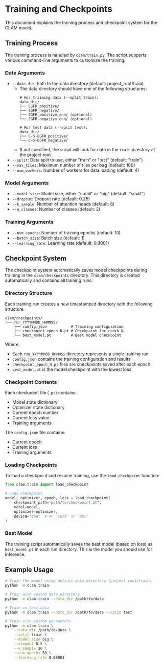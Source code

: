 # Training and Checkpoints

This document explains the training process and checkpoint system for the CLAM model.

## Training Process

The training process is handled by `clam/train.py`. The script supports various command-line arguments to customize the training:

### Data Arguments
- `--data_dir`: Path to the data directory (default: project_root/train)
  - The data directory should have one of the following structures:
    ```
    # For training data (--split train):
    data_dir/
    ├── EGFR_positive/
    ├── EGFR_negative/
    ├── EGFR_positive_cnn/ (optional)
    └── EGFR_negative_cnn/ (optional)

    # For test data (--split test):
    data_dir/
    ├── C-S-EGFR_positive/
    └── C-S-EGFR_negative/
    ```
  - If not specified, the script will look for data in the `train` directory at the project root
- `--split`: Data split to use, either "train" or "test" (default: "train")
- `--max_tiles`: Maximum number of tiles per bag (default: 100)
- `--num_workers`: Number of workers for data loading (default: 4)

### Model Arguments
- `--model_size`: Model size, either "small" or "big" (default: "small")
- `--dropout`: Dropout rate (default: 0.25)
- `--k_sample`: Number of attention heads (default: 8)
- `--n_classes`: Number of classes (default: 2)

### Training Arguments
- `--num_epochs`: Number of training epochs (default: 10)
- `--batch_size`: Batch size (default: 1)
- `--learning_rate`: Learning rate (default: 0.0001)

## Checkpoint System

The checkpoint system automatically saves model checkpoints during training in the `clam/checkpoints` directory. This directory is created automatically and contains all training runs.

### Directory Structure

Each training run creates a new timestamped directory with the following structure:

```
clam/checkpoints/
└── run_YYYYMMDD_HHMMSS/
    ├── config.json           # Training configuration
    ├── checkpoint_epoch_N.pt # Checkpoint for epoch N
    └── best_model.pt         # Best model checkpoint
```

Where:
- Each `run_YYYYMMDD_HHMMSS` directory represents a single training run
- `config.json` contains the training configuration and results
- `checkpoint_epoch_N.pt` files are checkpoints saved after each epoch
- `best_model.pt` is the model checkpoint with the lowest loss

### Checkpoint Contents

Each checkpoint file (`.pt`) contains:
- Model state dictionary
- Optimizer state dictionary
- Current epoch number
- Current loss value
- Training arguments

The `config.json` file contains:
- Current epoch
- Current loss
- Training arguments

### Loading Checkpoints

To load a checkpoint and resume training, use the `load_checkpoint` function:

```python
from clam.train import load_checkpoint

# Load checkpoint
model, optimizer, epoch, loss = load_checkpoint(
    checkpoint_path="path/to/checkpoint.pt",
    model=model,
    optimizer=optimizer,
    device="cpu"  # or "cuda" or "mps"
)
```

### Best Model

The training script automatically saves the best model (based on loss) as `best_model.pt` in each run directory. This is the model you should use for inference.

## Example Usage

```bash
# Train the model using default data directory (project_root/train)
python -m clam.train

# Train with custom data directory
python -m clam.train --data_dir /path/to/data

# Train on test data
python -m clam.train --data_dir /path/to/data --split test

# Train with custom parameters
python -m clam.train \
    --data_dir /path/to/data \
    --split train \
    --model_size big \
    --dropout 0.5 \
    --k_sample 16 \
    --num_epochs 50 \
    --learning_rate 0.00001
``` 